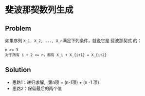# 斐波那契数列生成

## Problem
如果序列 `X_1, X_2, ..., X_n`满足下列条件，就说它是 斐波那契式 的：
```
n >= 3
对于所有 i + 2 <= n，都有 X_i + X_{i+1} = X_{i+2}
```

## Solution
- 思路1：递归求解，第n项 = (n-1项) + (n -1 项)
- 思路2：保留最后的两个值
